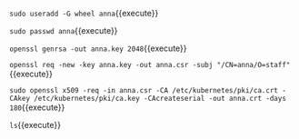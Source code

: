 `sudo useradd -G wheel anna`{{execute}}

`sudo passwd anna`{{execute}}

`openssl genrsa -out anna.key 2048`{{execute}}

`openssl req -new -key anna.key -out anna.csr -subj "/CN=anna/O=staff"`{{execute}}

`sudo openssl x509 -req -in anna.csr -CA /etc/kubernetes/pki/ca.crt -CAkey /etc/kubernetes/pki/ca.key -CAcreateserial -out anna.crt -days 180`{{execute}}

`ls`{{execute}}
